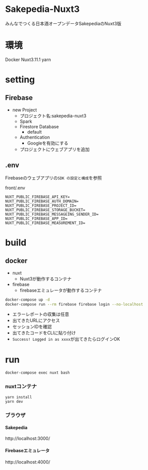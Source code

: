 # Sakepedia-Nuxt3
みんなでつくる日本酒オープンデータSakepediaのNuxt3版

# 環境
Docker
Nuxt3.11.1
yarn

# setting

## Firebase

- new Project
  - プロジェクト名:sakepedia-nuxt3
  - Spark
  - Firestore Database
    - default
  - Authentication
    - Googleを有効にする
  - プロジェクトにウェブアプリを追加

## .env

Firebaseのウェブアプリの`SDK の設定と構成`を参照

front/.env
```.env
NUXT_PUBLIC_FIREBASE_API_KEY=
NUXT_PUBLIC_FIREBASE_AUTH_DOMAIN=
NUXT_PUBLIC_FIREBASE_PROJECT_ID=
NUXT_PUBLIC_FIREBASE_STORAGE_BUCKET=
NUXT_PUBLIC_FIREBASE_MESSAGEING_SENDER_ID=
NUXT_PUBLIC_FIREBASE_APP_ID=
NUXT_PUBLIC_FIREBASE_MEASUREMENT_ID=
```

# build

## docker
- nuxt
  - Nuxt3が動作するコンテナ
- firebase
  - firebaseエミュレータが動作するコンテナ

```bash
docker-compose up -d
docker-compose run --rm firebase firebase login --no-localhost
```
- エラーレポートの収集は任意
- 出てきたURLにアクセス
- セッションIDを確認
- 出てきたコードをCLIに貼り付け
- `Success! Logged in as xxxx`が出てきたらログインOK

# run

```bash
docker-compose exec nuxt bash
```

### nuxtコンテナ
```bash
yarn install
yarn dev
```
### ブラウザ
#### Sakepedia
http://localhost:3000/

#### Firebaseエミュレータ
http://localhost:4000/
